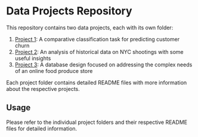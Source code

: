 
# Data Projects Repository

This repository contains two data projects, each with its own folder:

1. [Project 1](Project1-Folder/README.md): A comparative classification task for predicting customer churn 
2. [Project 2](Project2-Folder/README.md): An analysis of historical data on NYC shootings with some useful insights
3. [Project 3](Project3-Folder/README.md): A database design focused on addressing the complex needs of an online food produce store

Each project folder contains detailed README files with more information about the respective projects.

## Usage

Please refer to the individual project folders and their respective README files for detailed information.

